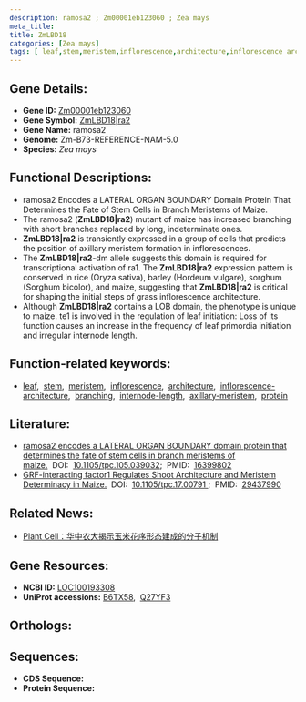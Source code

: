 ```yaml
---
description: ramosa2 ; Zm00001eb123060 ; Zea mays
meta_title:
title: ZmLBD18
categories: [Zea mays]
tags: [ leaf,stem,meristem,inflorescence,architecture,inflorescence architecture,branching,internode length,axillary meristem,protein ]
---
```


## Gene Details:
- **Gene ID:** [Zm00001eb123060]()
- **Gene Symbol:** <u>ZmLBD18|ra2</u>
- **Gene Name:** ramosa2
- **Genome:** Zm-B73-REFERENCE-NAM-5.0
- **Species:** *Zea mays*

## Functional Descriptions:
   - ramosa2 Encodes a LATERAL ORGAN BOUNDARY Domain Protein That Determines the Fate of Stem Cells in Branch Meristems of Maize.
   - The ramosa2 (**ZmLBD18|ra2**) mutant of maize has increased branching with short branches replaced by long, indeterminate ones.
   - **ZmLBD18|ra2** is transiently expressed in a group of cells that predicts the position of axillary meristem formation in inflorescences.
   - The **ZmLBD18|ra2**-dm allele suggests this domain is required for transcriptional activation of ra1. The **ZmLBD18|ra2** expression pattern is conserved in rice (Oryza sativa), barley (Hordeum vulgare), sorghum (Sorghum bicolor), and maize, suggesting that **ZmLBD18|ra2** is critical for shaping the initial steps of grass inflorescence architecture.
   - Although **ZmLBD18|ra2** contains a LOB domain, the phenotype is unique to maize. te1 is involved in the regulation of leaf initiation: Loss of its function causes an increase in the frequency of leaf primordia initiation and irregular internode length.

## Function-related keywords:
   - [leaf](/tags/leaf/),&nbsp;&nbsp;[stem](/tags/stem/),&nbsp;&nbsp;[meristem](/tags/meristem/),&nbsp;&nbsp;[inflorescence](/tags/inflorescence/),&nbsp;&nbsp;[architecture](/tags/architecture/),&nbsp;&nbsp;[inflorescence-architecture](/tags/inflorescence-architecture/),&nbsp;&nbsp;[branching](/tags/branching/),&nbsp;&nbsp;[internode-length](/tags/internode-length/),&nbsp;&nbsp;[axillary-meristem](/tags/axillary-meristem/),&nbsp;&nbsp;[protein](/tags/protein/)

## Literature:
   - [ramosa2 encodes a LATERAL ORGAN BOUNDARY domain protein that determines the fate of stem cells in branch meristems of maize.](https://www.doi.org/10.1105/tpc.105.039032)&nbsp;&nbsp;DOI:&nbsp;&nbsp;[10.1105/tpc.105.039032](https://www.doi.org/10.1105/tpc.105.039032);&nbsp;&nbsp;PMID:&nbsp;&nbsp;[16399802](https://pubmed.ncbi.nlm.nih.gov/16399802/)
   - [GRF-interacting factor1 Regulates Shoot Architecture and Meristem Determinacy in Maize.](https://www.doi.org/10.1105/tpc.17.00791 )&nbsp;&nbsp;DOI:&nbsp;&nbsp;[10.1105/tpc.17.00791 ](https://www.doi.org/10.1105/tpc.17.00791 );&nbsp;&nbsp;PMID:&nbsp;&nbsp;[29437990](https://pubmed.ncbi.nlm.nih.gov/29437990/)

## Related News:
   - [Plant Cell：华中农大揭示玉米花序形态建成的分子机制](https://mp.weixin.qq.com/s?__biz=MzU3ODY3MDM0NA==&mid=2247488142&idx=2&sn=499d684cf0312a05690ac4a0ea3f65ca&chksm=fd7088e9ca0701ffe2c0eff60ba7659ab8dd453a3ee619a14d16b7eb076dc0c454aa7b7ad1ca&scene=27#wechat_redirect)

## Gene Resources:
- **NCBI ID:**  [LOC100193308](https://www.ncbi.nlm.nih.gov/search/all/?term=LOC100193308)
- **UniProt accessions:**  [B6TX58](https://www.uniprot.org/uniprotkb/B6TX58/entry),&nbsp;&nbsp;[Q27YF3](https://www.uniprot.org/uniprotkb/Q27YF3/entry)

## Orthologs:

## Sequences:
- **CDS Sequence:**
- **Protein Sequence:**
